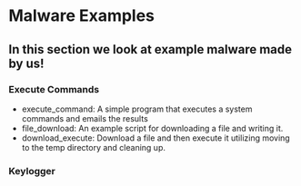 # Malware Examples

## In this section we look at example malware made by us!

### Execute Commands
- execute_command: A simple program that executes a system commands and emails the results
- file_download: An example script for downloading a file and writing it.
- download_execute: Download a file and then execute it utilizing moving to the temp directory and cleaning up.

### Keylogger